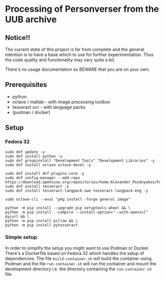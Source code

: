 # Processing of Personverser from the UUB archive
## Notice!!
The current state of this project is far from complete and the general intention is to have a base which to use for further experimentation.
Thus the code quality and functionality may vary quite a bit.

There's no usage documentation so BEWARE that you are on your own.

## Prerequisites
* python
* octave / matlab - with image processing toolbox
* tesseract ocr - with language packs
* (podman / docker)

## Setup
### Fedora 32
```
sudo dnf update -y
sudo dnf install python -y
sudo dnf groupinstall "Development Tools" "Development Libraries" -y
sudo dnf install octave octave-devel -y

sudo dnf install dnf-plugins-core -y
sudo dnf config-manager --add-repo https://download.opensuse.org/repositories/home:Alexander_Pozdnyakov/Fedora_30/home:Alexander_Pozdnyakov.repo
sudo dnf install tesseract -y
sudo dnf install tesseract-langpack-swe tesseract-langpack-eng -y

sudo octave-cli --eval "pkg install -forge general image"

python -m pip install --upgrade pip setuptools wheel && \
python -m pip install --compile --install-option="--with-openssl" pycurl && \
python -m pip install pillow && \
python -m pip install pytesseract
```

### Simple setup
In order to simplify the setup you might want to use Podman or Docker. There's a Dockerfile based on Fedora 32 which handles the setup of dependencies. The file `build-container.sh` will build the container using Podman and the file `run-container.sh` will run the container and mount the development directory i.e. the directory containing the `run-container.sh` file.